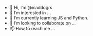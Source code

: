 - 👋 Hi, I’m @maddogrs
- 👀 I’m interested in ...
- 🌱 I’m currently learning JS and Python.
- 💞️ I’m looking to collaborate on ...
- 📫 How to reach me ...

<!---
maddogrs254/maddogrs is a ✨ special ✨ repository because its `README.md` (this file) appears on your GitHub profile.
You can click the Preview link to take a look at your changes.
--->
